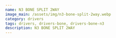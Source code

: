 ```yaml
---
name: N3 BONE SPLIT 2WAY
image_main: /assets/img/n3-bone-split-2way.webp
category: drivers
tags: drivers, drivers-bone, drivers-bone-n3
description: N3 BONE SPLIT 2WAY
---
```

